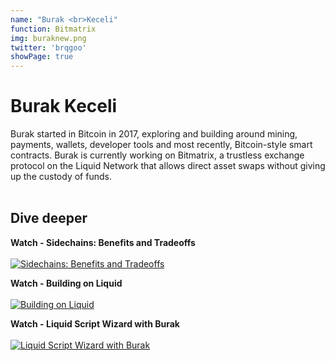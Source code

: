 ```yaml
---
name: "Burak <br>Keceli"
function: Bitmatrix
img: buraknew.png
twitter: 'brqgoo'
showPage: true
---
```


# Burak Keceli
 
Burak started in Bitcoin in 2017, exploring and building around mining, payments, wallets, developer tools and most recently, Bitcoin-style smart contracts. Burak is currently working on Bitmatrix, a trustless exchange protocol on the Liquid Network that allows direct asset swaps without giving up the custody of funds.
<br><br>

## Dive deeper


<div class="grid grid-cols-2 gap-5">
<div class="p-3 my-2">

**Watch - Sidechains: Benefits and Tradeoffs**  <br><br>
[![Sidechains: Benefits and Tradeoffs](/2022/content/sidechains.png)](https://www.youtube.com/watch?v=8tCx6EwPU4s/)
</div>

<div class="p-3 my-2">

**Watch - Building on Liquid**  <br><br>
[![Building on Liquid](/2022/content/liquid.png)](https://www.youtube.com/watch?v=UJXQFOMV16U/)
</div>

<div class="p-3 my-2">

**Watch - Liquid Script Wizard with Burak**  <br><br>
[![Liquid Script Wizard with Burak](/2022/content/burakworkshop.png)](https://www.youtube.com/watch?v=6kRsz5JKFig/)
</div>



</div>

<br>




